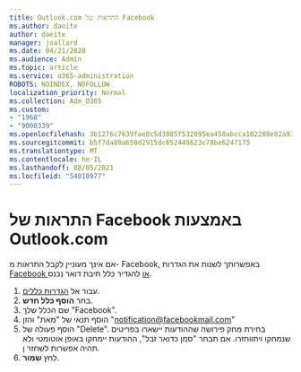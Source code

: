 ```yaml
---
title: Outlook.com התראות של Facebook
ms.author: daeite
author: daeite
manager: joallard
ms.date: 04/21/2020
ms.audience: Admin
ms.topic: article
ms.service: o365-administration
ROBOTS: NOINDEX, NOFOLLOW
localization_priority: Normal
ms.collection: Adm_O365
ms.custom:
- "1968"
- "9000339"
ms.openlocfilehash: 3b1276c7639fae8c5d3885f532995ea458abcca102288e82a9324a2f5d4bcfee
ms.sourcegitcommit: b5f7da89a650d2915dc652449623c78be6247175
ms.translationtype: MT
ms.contentlocale: he-IL
ms.lasthandoff: 08/05/2021
ms.locfileid: "54010977"
---
```

# <a name="facebook-notifications-using-outlookcom"></a>התראות של Facebook באמצעות Outlook.com

אם אינך מעוניין לקבל התראות מ- Facebook, באפשרותך לשנות את הגדרות [Facebook או](https://aka.ms/facebook-notifications-settings) להגדיר כלל תיבת דואר נכנס.

1. עבור אל [הגדרות כללים](https://outlook.live.com/mail/options/mail/rules/inboxRules).
1. בחר **הוסף כלל חדש**.
1. שם הכלל שלך "Facebook".
1. הוסף תנאי של "מאת" והזן "notification@facebookmail.com"
1. הוסף פעולה של "Delete". בחירת מחק פירושה שההודעות יישארו בפריטים שנמחקו ויתווחזרו. אם תבחר "סמן כדואר זבל", ההודעות יימחקו באופן אוטומטי ולא תהיה אפשרות לשחזר ן.
1. לחץ **שמור**.